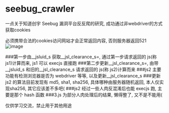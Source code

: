 # seebug_crawler
一点关于知道创宇 Seebug 漏洞平台反反爬的研究, 成功通过非webdriver的方式获取cookies

必须携带合法的cookies访问网站才会正常返回内容, 否则服务器返回521
![image](https://user-images.githubusercontent.com/8842321/146194417-8a599503-326b-4c7a-9521-fd35c33e0480.png)

###第一步由__jsluid_s 获取__jsl_clearance_s=, 通过第一步请求返回的 js(称 js1)计算而来, js1 可以 execjs 直接跑
###第二步更新__jsl_clearance_s=, 由带__jsluid_s 和旧的__jsl_clearance_s 请求返回的 js(称 js2)计算而来
###js2 主要功能有检测浏览器是否为 webdriver 等等, 以及更新__jsl_clearance_s
###更新 js2 的算法目前发现有 md5, sha1, sha256, 具体哪种由服务器随机返回, 本人仅实现sha256, 其它应该差不多吧(
###js2 经过一些人肉反混淆后也能 execjs 跑, 主要是那个 hash 函数
###3.js 为部分人肉处理后的结果, 懒得整了, 又不是不能用(

仅供学习交流，禁止用于其他用途
